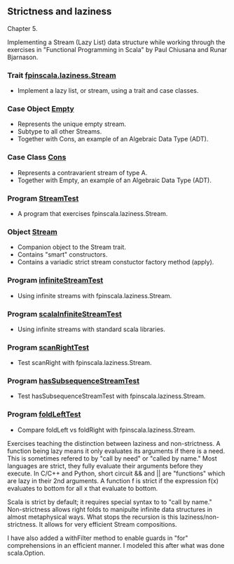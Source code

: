 ## Strictness and laziness

Chapter 5.

Implementing a Stream (Lazy List) data structure while working
through the exercises in  "Functional Programming in Scala"
by Paul Chiusana and Runar Bjarnason.

### Trait [fpinscala.laziness.Stream](Stream.scala#L4-L310)
* Implement a lazy list, or stream, using a trait and case classes.

### Case Object [Empty](Stream.scala#L311)
* Represents the unique empty stream.
* Subtype to all other Streams.
* Together with Cons, an example of an Algebraic Data Type (ADT).

### Case Class [Cons](Stream.scala#L312)
* Represents a contravarient stream of type A.
* Together with Empty, an example of an Algebraic Data Type (ADT).

### Program [StreamTest](exerciseCode/StreamTest.scala)
* A program that exercises fpinscala.laziness.Stream.

### Object [Stream](Stream.scala#L314-L420)
* Companion object to the Stream trait.
* Contains "smart" constructors.
* Contains a variadic strict stream constuctor factory method (apply).

### Program [infiniteStreamTest](exerciseCode/infiniteStreamTest.scala)
* Using infinite streams with fpinscala.laziness.Stream.

### Program [scalaInfiniteStreamTest](exerciseCode/scalaInfiniteStreamTest.scala)
* Using infinite streams with standard scala libraries.

### Program [scanRightTest](exerciseCode/scanRightTest.scala)
* Test scanRight with fpinscala.laziness.Stream.

### Program [hasSubsequenceStreamTest](exerciseCode/hasSubsequenceStreamTest.scala)
* Test hasSubsequenceStreamTest with fpinscala.laziness.Stream.

### Program [foldLeftTest](exerciseCode/foldLeftTest.scala)
* Compare foldLeft vs foldRight with fpinscala.laziness.Stream.

Exercises teaching the distinction between laziness and
non-strictness.  A function being lazy means it only evaluates
its arguments if there is a need.  This is sometimes refered to
by "call by need" or "called by name."  Most languages are strict,
they fully evaluate their arguments before they execute.  In C/C++
and Python, short circuit && and || are "functions" which are lazy
in their 2nd arguments.  A function f is strict if the expression
f(x) evaluates to bottom for all x that evaluate to bottom.

Scala is strict by default; it requires special syntax to to
"call by name."  Non-strictness allows right folds to manipulte
infinite data structures in almost metaphysical ways.  What stops
the recursion is this laziness/non-strictness.  It allows for very
efficient Stream compositions.

I have also added a withFilter method to enable guards in "for"
comprehensions in an efficient manner.  I modeled this after what
was done scala.Option.
